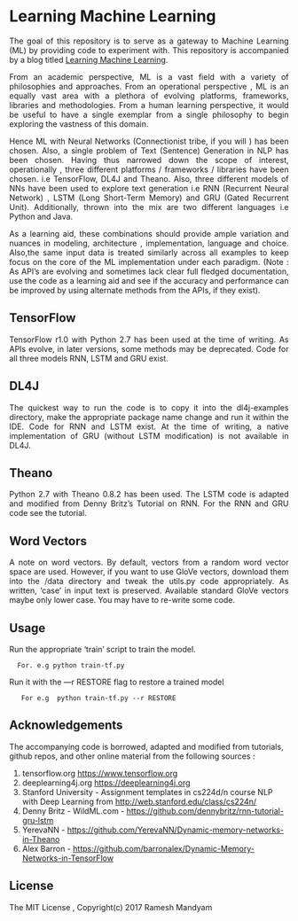 # Learning Machine Learning

<p style="text-align: justify">
The goal of this repository is to serve as a gateway to Machine Learning (ML) by providing code to experiment with. This repository is accompanied by a blog titled <a href="https://rmandyam.github.io/machine/learning/2017/05/15/ML-Blog.html">Learning Machine Learning</a>.
</p>

<p style="text-align: justify">
From an academic perspective, ML is a vast field with a variety of philosophies and approaches. From an operational perspective , ML is an equally vast area with a plethora of evolving platforms, frameworks, libraries and methodologies. From a human learning perspective, it would be useful to have a single exemplar from a single philosophy to begin exploring the vastness of this domain. 
</p>

<p style="text-align: justify">
Hence ML with Neural Networks (Connectionist tribe, if you will ) has been chosen. Also, a single problem of Text (Sentence) Generation in NLP  has been chosen.  Having thus narrowed down the scope of interest, operationally , three different platforms / frameworks / libraries have been chosen. i.e TensorFlow, DL4J and Theano. Also, three different models of NNs have been used to explore text generation i.e RNN (Recurrent Neural Network) , LSTM (Long Short-Term Memory) and GRU (Gated Recurrent Unit).  Additionally, thrown into the mix are two different languages i.e Python and Java. 
</p>

<p style="text-align: justify">
As a learning aid, these combinations should provide ample variation and nuances in modeling, architecture , implementation, language and choice. Also,the same input data is treated similarly across all examples to keep focus on the core of the ML implementation under each paradigm. (Note : As API’s are evolving and sometimes lack clear full fledged documentation, use the code as a learning aid and see if the accuracy and performance can be improved  by using alternate methods from the APIs, if they exist).
</p>


## TensorFlow
<p style="text-align: justify">
TensorFlow r1.0 with Python 2.7 has been used at the time of writing. As APIs evolve,  in later versions, some methods may be deprecated. Code for all three models RNN, LSTM and GRU exist.
</p> 

## DL4J
<p style="text-align: justify">
The quickest way to run the code is to copy it into the dl4j-examples directory, make the appropriate package name change and run it within the IDE.  Code for RNN and LSTM exist. At the time of writing,  a native implementation of GRU (without LSTM modification) is not available in DL4J.  
</p>

## Theano
<p style="text-align: justify">
Python 2.7 with Theano 0.8.2 has been used. The LSTM code is adapted and modified from Denny Britz’s Tutorial on RNN.  For the RNN and GRU code see the tutorial. 
</p>

## Word Vectors
<p style="text-align: justify">
A note on word vectors. By default,  vectors from a random word vector space are used. However, if you want to use GloVe vectors, download them into the /data directory and tweak the utils.py code appropriately. As written, ‘case’ in input text is preserved. Available standard GloVe vectors maybe only lower case.  You may have to re-write some code. 
</p> 

## Usage
Run the appropriate ‘train’ script to train the model. 

```
  For. e.g python train-tf.py
```

Run it with the —r RESTORE flag to restore a trained model

```
   For e.g  python train-tf.py --r RESTORE
```



## Acknowledgements
The accompanying code is borrowed, adapted and modified from tutorials, github repos, and other online material from the following sources : 

1. tensorflow.org <https://www.tensorflow.org>
2. deeplearning4j.org <https://deeplearning4j.org>
3. Stanford University - Assignment templates in cs224d/n course NLP with Deep Learning from  <http://web.stanford.edu/class/cs224n/>
4. Denny Britz - WildML.com - <https://github.com/dennybritz/rnn-tutorial-gru-lstm>
5. YerevaNN - <https://github.com/YerevaNN/Dynamic-memory-networks-in-Theano>
6. Alex Barron - <https://github.com/barronalex/Dynamic-Memory-Networks-in-TensorFlow>
 

## License
The MIT License ,  Copyright(c) 2017 Ramesh Mandyam

